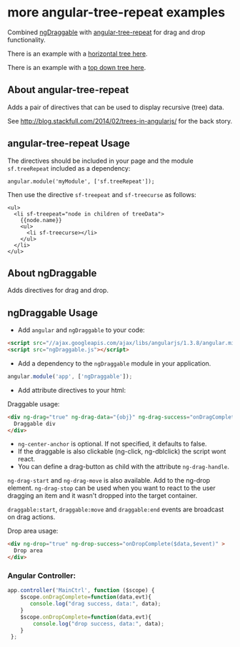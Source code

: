 more angular-tree-repeat examples
===================

Combined [ngDraggable](https://github.com/fatlinesofcode/ngDraggable) with [angular-tree-repeat](https://github.com/stackfull/angular-tree-repeat) for drag and drop functionality.

There is an example with a [horizontal tree here](https://rhildred.github.io/angular-tree-repeat).

There is an example with a [top down tree here](https://rhildred.github.io/angular-tree-repeat/topDown.html).

About angular-tree-repeat
-----

Adds a pair of directives that can be used to display recursive (tree) data.

See http://blog.stackfull.com/2014/02/trees-in-angularjs/ for the back story.

angular-tree-repeat Usage
-----

The directives should be included in your page and the module `sf.treeRepeat`
included as a dependency:

    angular.module('myModule', ['sf.treeRepeat']);

Then use the directive `sf-treepeat` and `sf-treecurse` as follows:

    <ul>
      <li sf-treepeat="node in children of treeData">
        {{node.name}}
        <ul>
          <li sf-treecurse></li>
        </ul>
      </li>
    </ul>

About ngDraggable
-------

Adds directives for drag and drop.

ngDraggable Usage
----

- Add `angular` and `ngDraggable` to your code:

```html
<script src="//ajax.googleapis.com/ajax/libs/angularjs/1.3.8/angular.min.js"></script>
<script src="ngDraggable.js"></script>
```

- Add a dependency to the `ngDraggable` module in your application.

```js
angular.module('app', ['ngDraggable']);
```

- Add attribute directives to your html:


Draggable usage:
```html
<div ng-drag="true" ng-drag-data="{obj}" ng-drag-success="onDragComplete($data,$event)" ng-center-anchor="true">
  Draggable div
</div>
```

* `ng-center-anchor` is optional. If not specified, it defaults to false.
* If the draggable is also clickable (ng-click, ng-dblclick) the script wont react.
* You can define a drag-button as child with the attribute `ng-drag-handle`.

```ng-drag-start``` and ```ng-drag-move``` is also available. Add to the ng-drop element.
``ng-drag-stop`` can be used when you want to react to the user dragging an item and it wasn't dropped into the target container.

```draggable:start```, ```draggable:move``` and  ```draggable:end``` events are broadcast on drag actions.


Drop area usage:
```html
<div ng-drop="true" ng-drop-success="onDropComplete($data,$event)" >
  Drop area
</div>
```

### Angular Controller:

```js
app.controller('MainCtrl', function ($scope) {
    $scope.onDragComplete=function(data,evt){
       console.log("drag success, data:", data);
    }
    $scope.onDropComplete=function(data,evt){
        console.log("drop success, data:", data);
    }
 };
```
